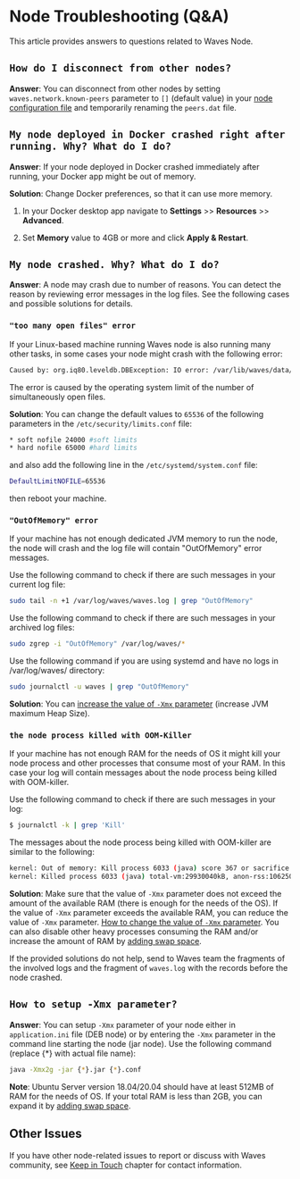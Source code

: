 # Node Troubleshooting (Q&A)

This article provides answers to questions related to Waves Node.

## `How do I disconnect from other nodes?`

**Answer**: You can disconnect from other nodes by setting `waves.network.known-peers` parameter to `[]` (default value) in your [node configuration file](/en/waves-node/node-configuration) and temporarily renaming the `peers.dat` file.

## `My node deployed in Docker crashed right after running. Why? What do I do?`

**Answer**: If your node deployed in Docker crashed immediately after running, your Docker app might be out of memory.

**Solution**: Change Docker preferences, so that it can use more memory.

   1. In your Docker desktop app navigate to **Settings** >> **Resources** >> **Advanced**.

   2. Set **Memory** value to 4GB or more and click **Apply & Restart**.

## `My node crashed. Why? What do I do?`

**Answer**: A node may crash due to number of reasons. You can detect the reason by reviewing error messages in the log files. See the following cases and possible solutions for details.

### `"too many open files" error`

If your Linux-based machine running Waves node is also running many other tasks, in some cases your node might crash with the following error:

```bash
Caused by: org.iq80.leveldb.DBException: IO error: /var/lib/waves/data/33837022.ldb: Too many open files
```

The error is caused by the operating system limit of the number of simultaneously open files.

**Solution**: You can change the default values to `65536` of the following parameters in the `/etc/security/limits.conf` file:

```bash
* soft nofile 24000 #soft limits
* hard nofile 65000 #hard limits
```

and also add the following line in the `/etc/systemd/system.conf` file:

```bash
DefaultLimitNOFILE=65536
```

then reboot your machine.

### `"OutOfMemory" error`

If your machine has not enough dedicated JVM memory to run the node, the node will crash and the log file will contain "OutOfMemory" error messages.

Use the following command to check if there are such messages in your current log file:

```bash
sudo tail -n +1 /var/log/waves/waves.log | grep "OutOfMemory"
```

Use the following command to check if there are such messages in your archived log files:

```bash
sudo zgrep -i "OutOfMemory" /var/log/waves/*
```

Use the following command if you are using systemd and have no logs in /var/log/waves/ directory:

```bash
sudo journalctl -u waves | grep "OutOfMemory"
```

**Solution**: You can [increase the value of `-Xmx` parameter](#how-to-setup-xmx-parameter) (increase JVM maximum Heap Size).

### `the node process killed with OOM-Killer`

If your machine has not enough RAM for the needs of OS it might kill your node process and other processes that consume most of your RAM. In this case your log will contain messages about the node process being killed with OOM-killer.

Use the following command to check if there are such messages in your log:

```bash
$ journalctl -k | grep 'Kill'
```

The messages about the node process being killed with OOM-killer are similar to the following:

```bash
kernel: Out of memory: Kill process 6033 (java) score 367 or sacrifice child
kernel: Killed process 6033 (java) total-vm:29930040kB, anon-rss:10625048kB, file-rss:0kB, shmem-rss:24kB
```

**Solution**: Make sure that the value of `-Xmx` parameter does not exceed the amount of the available RAM (there is enough for the needs of the OS). If the value of `-Xmx` parameter exceeds the available RAM, you can reduce the value of `-Xmx` parameter. [How to change the value of `-Xmx` parameter](#how-to-setup-xmx-parameter). You can also disable other heavy processes consuming the RAM and/or increase the amount of RAM by [adding swap space](https://www.digitalocean.com/community/tutorials/how-to-add-swap-space-on-ubuntu-18-04).

If the provided solutions do not help, send to Waves team the fragments of the involved logs and the fragment of `waves.log` with the records before the node crashed.

## `How to setup -Xmx parameter?`

**Answer**: You can setup `-Xmx` parameter of your node either in `application.ini` file (DEB node) or by entering the `-Xmx` parameter in the command line starting the node (jar node). Use the following command (replace {*} with actual file name):

```bash
java -Xmx2g -jar {*}.jar {*}.conf
```

**Note**: Ubuntu Server version 18.04/20.04 should have at least 512MB of RAM for the needs of OS. If your total RAM is less than 2GB, you can expand it by [adding swap space](https://www.digitalocean.com/community/tutorials/how-to-add-swap-space-on-ubuntu-18-04).

## Other Issues

If you have other node-related issues to report or discuss with Waves community, see [Keep in Touch](/en/keep-in-touch/) chapter for contact information.
